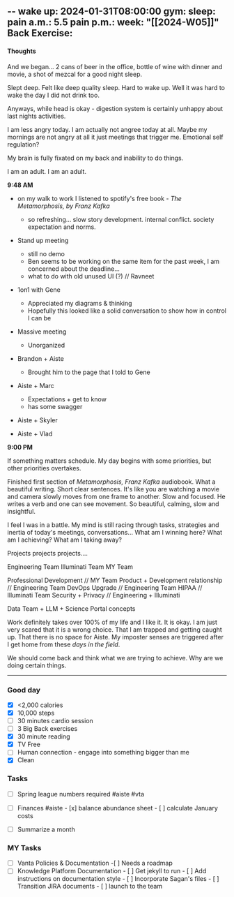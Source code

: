 --
wake up: 2024-01-31T08:00:00
gym:
sleep:
pain a.m.: 5.5
pain p.m.:
week: "[[2024-W05]]"
Back Exercise:
---
#### Thoughts

And we began... 2 cans of beer in the office, bottle of wine with dinner and movie, a shot of mezcal for a good night sleep. 

Slept deep. Felt like deep quality sleep. 
Hard to wake up. Well it was hard to wake the day I did not drink too. 

Anyways, while head is okay - digestion system is certainly unhappy about last nights activities. 

I am less angry today. I am actually not angree today at all. 
Maybe my mornings are not angry at all it just meetings that trigger me. Emotional self regulation?

My brain is fully fixated on my back and inability to do things. 

I am an adult. I am an adult. 

**9:48 AM**
- on my walk to work I listened to spotify's free book - *The Metamorphosis, by Franz Kafka*
	- so refreshing... slow story development. internal conflict. society expectation and norms. 

- Stand up meeting
	- still no demo
	- Ben seems to be working on the same item for the past week, I am concerned about the deadline...
	- what to do with old unused UI (?) // Ravneet

- 1on1 with Gene
 	- Appreciated my diagrams & thinking
	- Hopefully this looked like a solid conversation to show how in control I can be

- Massive meeting
	- Unorganized
- Brandon + Aiste
	- Brought him to the page that I told to Gene
- Aiste + Marc
	- Expectations + get to know
	- has some swagger
- Aiste + Skyler
- Aiste + Vlad

**9:00 PM**

If something matters schedule. My day begins with some priorities, but other priorities overtakes.

Finished first section of *Metamorphosis, Franz Kafka* audiobook. What a beautiful writing. Short clear sentences. It's like you are watching a movie and camera slowly moves from one frame to another. Slow and focused. He writes a verb and one can see movement. So beautiful, calming, slow and insightful. 

I feel I was in a battle. My mind is still racing through tasks, strategies and inertia of today's meetings, conversations... What am I winning here? What am I achieving? What am I taking away? 

Projects projects projects....

Engineering Team
Illuminati Team
MY Team

Professional Development // MY Team
Product + Development relationship // Engineering Team
DevOps Upgrade // Engineering Team
HIPAA // Illuminati Team
Security + Privacy // Engineering + Illuminati

Data Team + LLM + Science Portal concepts


Work definitely takes over 100% of my life and I like it. It is okay. I am just very scared that it is a wrong choice. That I am trapped and getting caught up. That there is no space for Aiste. My imposter senses are triggered after I get home from these *days in the field*. 

We should come back and think what we are trying to achieve. 
Why are we doing certain things. 





-----
### Good day
- [x] <2,000 calories
- [x] 10,000 steps
- [ ] 30 minutes cardio session
- [ ] 3 Big Back exercises
- [x] 30 minute reading
- [x] TV Free
- [ ] Human connection - engage into something bigger than me
- [x] Clean

### Tasks

- [ ] Spring league numbers required #aiste #vta
- [ ] Finances #aiste
      - [x] balance abundance sheet
      - [ ] calculate January costs  
- [ ] Summarize a month


### MY Tasks

- [ ] Vanta Policies & Documentation
        -[ ] Needs a roadmap
- [ ] Knowledge Platform Documentation
        - [ ] Get jekyll to run
        - [ ] Add instructions on documentation style
        - [ ] Incorporate Sagan's files
        - [ ] Transition JIRA documents
        - [ ] launch to the team
